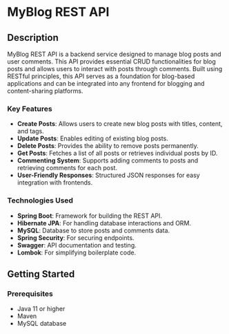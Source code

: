 # MyBlog REST API

## Description
MyBlog REST API is a backend service designed to manage blog posts and user comments. This API provides essential CRUD functionalities for blog posts and allows users to interact with posts through comments. Built using RESTful principles, this API serves as a foundation for blog-based applications and can be integrated into any frontend for blogging and content-sharing platforms.

### Key Features
- **Create Posts**: Allows users to create new blog posts with titles, content, and tags.
- **Update Posts**: Enables editing of existing blog posts.
- **Delete Posts**: Provides the ability to remove posts permanently.
- **Get Posts**: Fetches a list of all posts or retrieves individual posts by ID.
- **Commenting System**: Supports adding comments to posts and retrieving comments for each post.
- **User-Friendly Responses**: Structured JSON responses for easy integration with frontends.

### Technologies Used
- **Spring Boot**: Framework for building the REST API.
- **Hibernate JPA**: For handling database interactions and ORM.
- **MySQL**: Database to store posts and comments data.
- **Spring Security**: For securing endpoints.
- **Swagger**: API documentation and testing.
- **Lombok**: For simplifying boilerplate code.

## Getting Started

### Prerequisites
- Java 11 or higher
- Maven
- MySQL database

